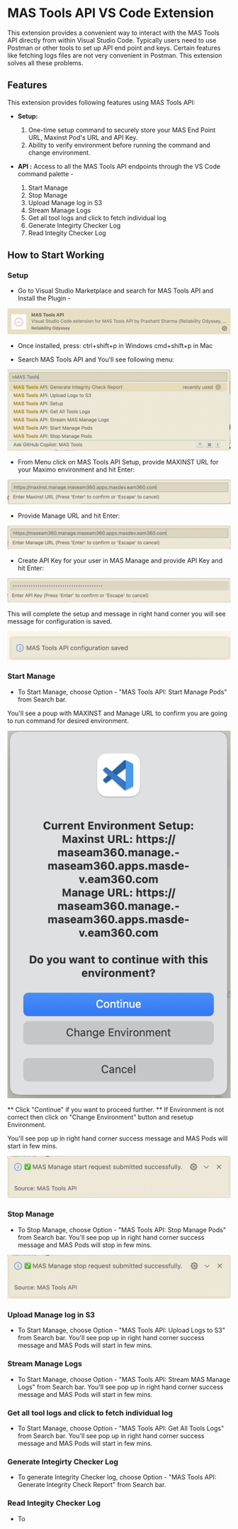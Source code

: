 # MAS Tools API VS Code Extension

This extension provides a convenient way to interact with the MAS Tools API directly from within Visual Studio Code. Typically users need to use Postman or other tools to set up API end point and keys. Certain features like fetching logs files are not very convenient in Postman. This extension solves all these problems.

## Features

This extension provides following features using MAS Tools API:

*   **Setup:**
    1. One-time setup command to securely store your MAS End Point URL, Maxinst Pod's URL and API Key.
    2. Ability to verify environment before running the command and change environment.
       
*   **API :** Access to all the MAS Tools API endpoints through the VS Code command palette -

    1. Start Manage
    2. Stop Manage
    3. Upload Manage log in S3
    4. Stream Manage Logs
    5. Get all tool logs and click to fetch individual log
    6. Generate Integirty Checker Log
    7. Read Integity Checker Log

## How to Start Working

### Setup

*  Go to Visual Studio Marketplace and search for MAS Tools API and Install the Plugin -

![alt text](images/image.png)

*  Once installed, press:
    ctrl+shift+p in Windows
    cmd+shift+p in Mac

*  Search MAS Tools API and You'll see following menu:

![alt text](images/image-1.png)

*  From Menu click on MAS Tools API Setup, provide MAXINST URL for your Maximo environment and hit Enter:

![alt text](images/image-8.png)

*  Provide Manage URL and hit Enter:

![alt text](images/image-6.png)

* Create API Key for your user in MAS Manage and provide API Key and hit Enter:

![alt text](images/image-7.png)

This will complete the setup and message in right hand corner you will see message for configuration is saved.

![alt text](images/image-setup.png)

### Start Manage

* To Start Manage, choose Option - "MAS Tools API: Start Manage Pods" from Search bar.

You'll see a poup with MAXINST and Manage URL to confirm you are going to run command for desired environment.

![alt text](images/image-change.png)

** Click "Continue" if you want to proceed further.
** If Environment is not correct then click on "Change Environment" button and resetup Environment.

You'll see pop up in right hand corner success message and MAS Pods will start in few mins.

![alt text](images/image-startmanage.png)

### Stop Manage

* To Stop Manage, choose Option - "MAS Tools API: Stop Manage Pods"  from Search bar.
You'll see pop up in right hand corner success message and MAS Pods will stop in few mins.

![alt text](images/image-stopmanage.png)

### Upload Manage log in S3

* To Start Manage, choose Option - "MAS Tools API: Upload Logs to S3" from Search bar.
You'll see pop up in right hand corner success message and MAS Pods will start in few mins.

### Stream Manage Logs

* To Start Manage, choose Option - "MAS Tools API: Stream MAS Manage Logs" from Search bar.
You'll see pop up in right hand corner success message and MAS Pods will start in few mins.

### Get all tool logs and click to fetch individual log

* To Start Manage, choose Option - "MAS Tools API: Get All Tools Logs" from Search bar.
You'll see pop up in right hand corner success message and MAS Pods will start in few mins.

### Generate Integirty Checker Log

* To generate Integrity Checker log, choose Option - "MAS Tools API: Generate Integrity Check Report" from Search bar.


### Read Integity Checker Log

* To 





